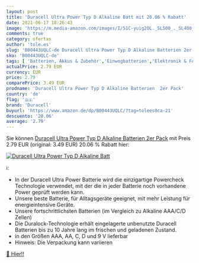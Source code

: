 ```yaml
---
layout: post
title: 'Duracell Ultra Power Typ D Alkaline Batt mit 20.06 % Rabatt'
date: 2021-06-17 18:26:43
image: 'https://m.media-amazon.com/images/I/51C-yuig2OL._SL500_._SL400_.jpg'
comments: true
category: ofertas
author: 'tole.es'
slug: 'B00443UQLC-de Duracell Ultra Power Typ D Alkaline Batterien 2er Pack'
sku: 'B00443UQLC-de'
tags: [ 'Batterien, Akkus & Zubehör','Einwegbatterien','Elektronik & Foto','duracell', ]
actualPrice: 2.79 EUR
currency: EUR
price: 2.79
comparePrice: 3.49 EUR
prodname: 'Duracell Ultra Power Typ D Alkaline Batterien  2er Pack'
country: 'de'
flag: '🇩🇪'
brand: 'Duracell'
buyurl: 'https://www.amazon.de/dp/B00443UQLC/?tag=tolees0ca-21'
descuento: '20.06'
average: '2.79'
---
```


Sie können [Duracell Ultra Power Typ D Alkaline Batterien  2er Pack](https://www.amazon.de/dp/B00443UQLC/?tag=tolees0ca-21) mit Preis 2.79 EUR (original: 3.49 EUR) 20.06 % Rabatt hier:

[![Duracell Ultra Power Typ D Alkaline Batt](https://m.media-amazon.com/images/I/51C-yuig2OL._SL500_._SL400_.jpg)](https://www.amazon.de/dp/B00443UQLC/?tag=tolees0ca-21)

ℹ️:

- In der Duracell Ultra Power Batterie wird die einzigartige Powercheck Technologie verwendet, mit der die in jeder Batterie noch vorhandene Power geprüft werden kann.
- Unsere beste Batterie, für Alltagsgeräte geeignet, mit mehr Leistung für energieintensive Geräte.
- Unsere fortschrittlichsten Batterien (im Vergleich zu Alkaline AAA/C/D Zellen)
- Die Duralock-Technologie erhält eingelagerte unbenutzte Duracell Batterien bis zu 10 Jahre lang im frischen und geladenen Zustand.
- in den Größen AAA, AA, C, D und 9 V lieferbar
- Hinweis: Die Verpackung kann variieren

[🛒 Hier!!](https://www.amazon.de/dp/B00443UQLC/?tag=tolees0ca-21)
